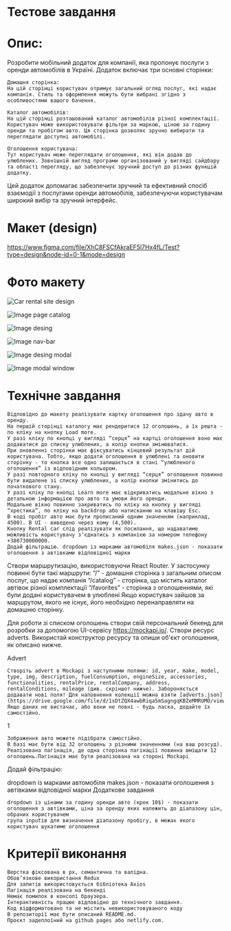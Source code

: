 # Тестове завдання

# Опис:

Розробити мобільний додаток для компанії, яка пропонує послуги з оренди
автомобілів в Україні. Додаток включає три основні сторінки:

    Домашня сторінка:
    На цій сторінці користувач отримує загальний огляд послуг, які надає компанія. Стиль та оформлення можуть бути вибрані згідно з особливостями вашого бачення.

    Каталог автомобілів:
    На цій сторінці розташований каталог автомобілів різної комплектації. Користувач може використовувати фільтри за маркою, ціною за годину оренди та пробігом авто. Ця сторінка дозволяє зручно вибирати та переглядати доступні автомобілі.

    Оголошення користувача:
    Тут користувач може переглядати оголошення, які він додав до улюблених. Зовнішній вигляд програми організований у вигляді сайдбару та області перегляду, що забезпечує зручний доступ до різних функцій додатку.

Цей додаток допомагає забезпечити зручний та ефективний спосіб взаємодії з
послугами оренди автомобілів, забезпечуючи користувачам широкий вибір та зручний
інтерфейс.

# Макет (design)

https://www.figma.com/file/XhC8FSCfAkraEF5l7Hx4fL/Test?type=design&node-id=0-1&mode=design

# Фото макету

![Сar rental site design](https://github.com/{username}/{repository}/raw/{branch}/{path}/image.png)

![Image page catalog](https://github.com/tomm-rodion/car_rental/blob/e12c52788f590075d691420b712f94a11118bdc8/car_rental1.jpg)

![Image desing](https://github.com/tomm-rodion/car_rental/blob/e12c52788f590075d691420b712f94a11118bdc8/car_rental2.jpg)

![Image nav-bar](https://github.com/tomm-rodion/car_rental/blob/e12c52788f590075d691420b712f94a11118bdc8/car_rental3.jpg)

![Image desing modal](https://github.com/tomm-rodion/car_rental/blob/e12c52788f590075d691420b712f94a11118bdc8/car_rental4.jpg)

![Image modal window ](https://github.com/tomm-rodion/car_rental/blob/e12c52788f590075d691420b712f94a11118bdc8/car_rental5.jpg)

# Технічне завдання

    Відповідно до макету реалізувати картку оголошення про здачу авто в оренду.
    На першій сторінці каталогу має рендеритися 12 оголошень, а їх решта - по кліку на кнопку Load more.
    У разі кліку по кнопці у вигляді “серця” на картці оголошення воно має додаватися до списку улюблених, а колір кнопки змінюватися.
    При оновленні сторінки має фіксуватись кінцевий результат дій користувача. Тобто, якщо додати оголошення в улюблені та оновити сторінку - то кнопка все одно залишається в стані “улюбленого оголошення” із відповідним кольором.
    У разі повторного кліку по кнопці у вигляді “серця” оголошення повинно бути видалене зі списку улюблених, а колір кнопки змінитись до початкового стану.
    У разі кліку по кнопці Learn more має відкриватись модальне вікно з детальною інформацією про авто та умови його оренди.
    Модальне вікно повинно закриватись по кліку на кнопку у вигляді “хрестика”, по кліку на backdrop або натисканню на клавішу Esc.
    В коді пробіг авто має бути прописаний одним значенням (наприклад, 4500). В UI - виведено через кому (4,500).
    Кнопку Rental car слід реалізувати як посилання, що надаватиме можливість користувачу зʼєднатись з компанією за номером телефону +380730000000.
    Додай фільтрацію. dropdown із марками автомобіля makes.json - показати оголошення з автівками відповідної марки

Створи маршрутизацію, використовуючи React Router. У застосунку повинні бути
такі маршрути: “/” - домашня сторінка з загальним описом послуг, що надає
компанія “/catalog” - сторінка, що містить каталог автівок різної комплектації
“/favorites” - сторінка з оголошеннями, які були додані користувачем в улюблені
Якщо користувач зайшов за маршрутом, якого не існує, його необхідно
перенаправляти на домашню сторінку.

Для роботи зі списком оголошень створи свій персональний бекенд для розробки за
допомогою UI-сервісу https://mockapi.io/. Створи ресурс adverts. Використай
конструктор ресурсу та опиши об'єкт оголошення, як описано нижче.

Advert

    Створіть advert в Mockapi з наступними полями: id, year, make, model, type, img, description, fuelConsumption, engineSize, accessories, functionalities, rentalPrice, rentalCompany, address, rentalConditions, mileage (див. скріншот нижче). Забороняється додавати нові поля! Для наповнення колекції можна взяти [adverts.json](https://drive.google.com/file/d/1sDtZQX4awbRiqa5mSagngqKBZeMMRUMO/view). Якщо даних не вистачає, або вони не повні - будь ласка, додайте їх самостійно.

1

    Зображення авто можете підібрати самостійно.
    В базі має бути від 32 оголошень з різними значеннями (на ваш розсуд). Реалізована пагінація, де одна сторінка пагінації повинна вміщати 12 оголошень.Пагінація має бути реалізована на стороні Mockapi

Додай фільтрацію:

dropdown із марками автомобіля makes.json - показати оголошення з автівками
відповідної марки Додаткове завдання

    dropdown із цінами за годину оренди авто (крок 10$) - показати оголошення з автівками, ціна за оренду яких належить до діапазону цін, обраних користувачем
    група inputів для визначення діапазону пробігу, в межах якого користувач шукатиме оголошення

# Критерії виконання

    Верстка фіксована в рх, семантична та валідна.
    Обов’язкове використання Redux
    Для запитів використовується бібліотека Axios
    Пагінація реалізована на бекенді
    Немає помилок в консолі браузера.
    Інтерактивність працює відповідно до технічного завдання.
    Код відформатовано та не містить невикористовуваного коду
    В репозиторії має бути описаний README.md.
    Проєкт задеплоїний на github pages або netlify.com.
